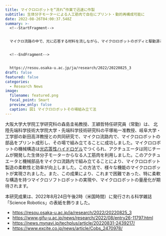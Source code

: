 ```yaml
---
title: マイクロロボットを“流れ”作業で迅速に作製
subtitle: 生体分子モーターによる人工筋肉で自在にプリント・動的再構成可能に
date: 2022-08-26T04:00:37.548Z
summary: >-
  <!--StartFragment-->


  マイクロ流路の中で、光に応答する材料を流しながら、マイクロロボットのボディと駆動源となるアクチュエータを連続的に生産・組み立てを行う「マイクロロボットその場組み立て法」を開発


  <!--EndFragment-->


  https://resou.osaka-u.ac.jp/ja/research/2022/20220825_3
draft: false
featured: false
categories:
  - Research News
image:
  filename: featured.png
  focal_point: Smart
  preview_only: false
  caption: 図1 マイクロロボットその場組み立て法
---
```

<!--StartFragment-->

大阪大学大学院工学研究科の森島圭祐教授、王穎哲特任研究員（常勤）は、 北陸先端科学技術大学院大学・先端科学技術研究科の平塚祐一准教授、岐阜大学・工学部の新田高洋教授との共同研究で、マイクロ流路内で、マイクロロボットの部品をプリント成形し、その場で組み立てることに成功しました。マイクロロボットの機械構造は[光応答性ハイドロゲル](https://resou.osaka-u.ac.jp/ja/research/2022/20220825_3#term-6c89e)でつくられ、アクチュエータは同じチームが開発した生体分子モーターからなる人工筋肉を利用しました。このアクチュエータと機械部品をマイクロ流路内で組み立てることにより、マイクロロボット製造の柔軟性と効率が向上しました。この方法で、様々な機能のマイクロロボットが実現されました。また、この成果により、これまで困難であった、特に柔軟な構造を持つマイクロソフトロボットの実現や、マイクロロボットの量産化が期待されます。

本研究成果は、2022年8月24日午後2時（米国時間）に発行される科学雑誌「Science Robotics」の表紙を飾りました。



* https://resou.osaka-u.ac.jp/ja/research/2022/20220825_3
* https://www.gifu-u.ac.jp/news/research/2022/08/entry26-11797.html
* https://news.mynavi.jp/techplus/article/20220831-2439217/
* https://www.excite.co.jp/news/article/Cobs_2470978/

<!--EndFragment-->